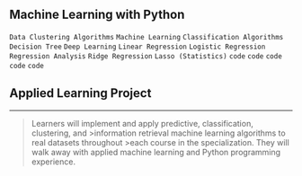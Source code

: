 ## Machine Learning with Python

                   
                              

`Data Clustering Algorithms` `Machine Learning` `Classification Algorithms` 
`Decision Tree` `Deep Learning` `Linear Regression` `Logistic Regression` `Regression Analysis` `Ridge Regression` `Lasso (Statistics)`  `code` `code` `code` `code` `code`



## Applied Learning Project
***
>Learners will implement and apply predictive, classification, clustering, and >information retrieval machine learning algorithms to real datasets throughout >each course in the specialization. They will walk away with applied machine 
>learning and Python programming experience.





